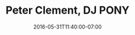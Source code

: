 ---
title: "Peter Clement, DJ PONY"
description: " "
date: "2016-05-31T11:40:00-07:00"
quote: "I first hired Steve in 2007. Since then I have worked with him to design two websites for my company. I would recommend him to anyone looking to build an identity for their business. *I wouldn't work with anyone else!*"
---